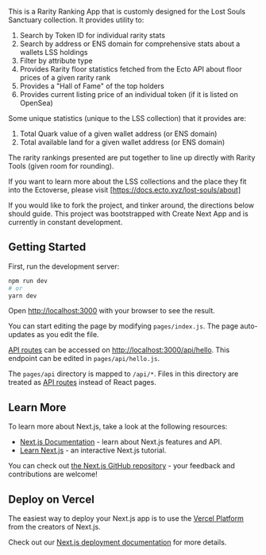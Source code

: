 This is a Rarity Ranking App that is customly designed for the Lost Souls Sanctuary collection.
It provides utility to:

1. Search by Token ID for individual rarity stats
2. Search by address or ENS domain for comprehensive stats about a wallets LSS holdings
3. Filter by attribute type
4. Provides Rarity floor statistics fetched from the Ecto API about floor prices of a given rarity rank
5. Provides a "Hall of Fame" of the top holders
6. Provides current listing price of an individual token (if it is listed on OpenSea)

Some unique statistics (unique to the LSS collection) that it provides are:

1. Total Quark value of a given wallet address (or ENS domain)
2. Total available land for a given wallet address (or ENS domain)

The rarity rankings presented are put together to line up directly with Rarity Tools (given room for rounding).

If you want to learn more about the LSS collections and the place they fit into the Ectoverse,
please visit [https://docs.ecto.xyz/lost-souls/about]

If you would like to fork the project, and tinker around, the directions below should guide.
This project was bootstrapped with Create Next App and is currently in constant development.

## Getting Started

First, run the development server:

```bash
npm run dev
# or
yarn dev
```

Open [http://localhost:3000](http://localhost:3000) with your browser to see the result.

You can start editing the page by modifying `pages/index.js`. The page auto-updates as you edit the file.

[API routes](https://nextjs.org/docs/api-routes/introduction) can be accessed on [http://localhost:3000/api/hello](http://localhost:3000/api/hello). This endpoint can be edited in `pages/api/hello.js`.

The `pages/api` directory is mapped to `/api/*`. Files in this directory are treated as [API routes](https://nextjs.org/docs/api-routes/introduction) instead of React pages.

## Learn More

To learn more about Next.js, take a look at the following resources:

- [Next.js Documentation](https://nextjs.org/docs) - learn about Next.js features and API.
- [Learn Next.js](https://nextjs.org/learn) - an interactive Next.js tutorial.

You can check out [the Next.js GitHub repository](https://github.com/vercel/next.js/) - your feedback and contributions are welcome!

## Deploy on Vercel

The easiest way to deploy your Next.js app is to use the [Vercel Platform](https://vercel.com/new?utm_medium=default-template&filter=next.js&utm_source=create-next-app&utm_campaign=create-next-app-readme) from the creators of Next.js.

Check out our [Next.js deployment documentation](https://nextjs.org/docs/deployment) for more details.

